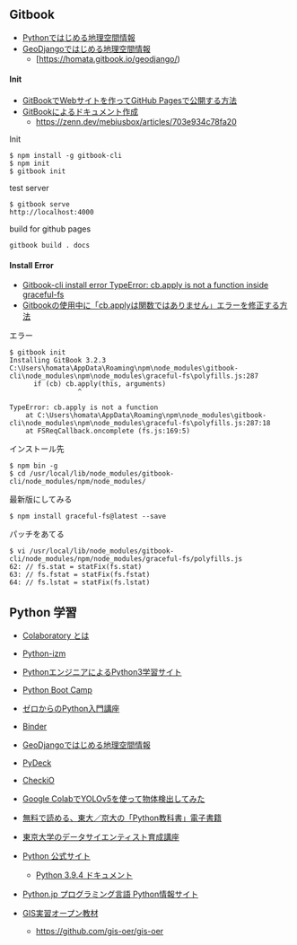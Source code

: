 Gitbook
----
* [Pythonではじめる地理空間情報](https://homata.github.io/geopython-book/)
* [GeoDjangoではじめる地理空間情報](https://github.com/homata/geodjango-book)
    - [https://homata.gitbook.io/geodjango/)

#### Init
* [GitBookでWebサイトを作ってGitHub Pagesで公開する方法](https://r-ngtm.hatenablog.com/entry/2020/06/18/193235)
* [GitBookによるドキュメント作成](https://qiita.com/mebiusbox2/items/938af4b0d0bf7a4d3e33)
    - https://zenn.dev/mebiusbox/articles/703e934c78fa20

Init
```
$ npm install -g gitbook-cli
$ npm init
$ gitbook init
```

test server
```
$ gitbook serve
http://localhost:4000
```

build for github pages
```
gitbook build . docs
```

#### Install Error

* [Gitbook-cli install error TypeError: cb.apply is not a function inside graceful-fs](https://stackoverflow.com/questions/64211386/gitbook-cli-install-error-typeerror-cb-apply-is-not-a-function-inside-graceful)
* [Gitbookの使用中に「cb.applyは関数ではありません」エラーを修正する方法](https://tech-wiki.online/jp/cb-apply-not-a-function.html)

エラー
```
$ gitbook init
Installing GitBook 3.2.3
C:\Users\homata\AppData\Roaming\npm\node_modules\gitbook-cli\node_modules\npm\node_modules\graceful-fs\polyfills.js:287
      if (cb) cb.apply(this, arguments)
                 ^

TypeError: cb.apply is not a function
    at C:\Users\homata\AppData\Roaming\npm\node_modules\gitbook-cli\node_modules\npm\node_modules\graceful-fs\polyfills.js:287:18
    at FSReqCallback.oncomplete (fs.js:169:5)
```
インストール先
```
$ npm bin -g
$ cd /usr/local/lib/node_modules/gitbook-cli/node_modules/npm/node_modules/
```
最新版にしてみる
```
$ npm install graceful-fs@latest --save
```
パッチをあてる
```
$ vi /usr/local/lib/node_modules/gitbook-cli/node_modules/npm/node_modules/graceful-fs/polyfills.js
62: // fs.stat = statFix(fs.stat)
63: // fs.fstat = statFix(fs.fstat)
64: // fs.lstat = statFix(fs.lstat)
```


Python 学習
----
* [Colaboratory とは](https://colab.research.google.com/notebooks/intro.ipynb)

* [Python-izm](https://www.python-izm.com/)
* [PythonエンジニアによるPython3学習サイト](https://www.python.ambitious-engineer.com/)
* [Python Boot Camp](https://www.pycon.jp/support/bootcamp.html)
* [ゼロからのPython入門講座](https://www.python.jp/train/index.html)

* [Binder](https://mybinder.org/)
* [GeoDjangoではじめる地理空間情報](https://homata.gitbook.io/geodjango/)
* [PyDeck](https://pydeck.gl/)
* [CheckiO](https://checkio.org/)
* [Google ColabでYOLOv5を使って物体検出してみた](https://qiita.com/shoku-pan/items/31bf3c975b73db153121)

* [無料で読める、東大／京大の「Python教科書」電子書籍](https://www.atmarkit.co.jp/ait/articles/2105/26/news025.html)
* [東京大学のデータサイエンティスト育成講座](https://www.amazon.co.jp/dp/B07PD237GQ/)


* [Python 公式サイト](https://www.python.org/)
    * [Python 3.9.4 ドキュメント](https://docs.python.org/ja/3/)
* [Python.jp プログラミング言語 Python情報サイト](https://www.python.jp/index.html)


* [GIS実習オープン教材](https://gis-oer.github.io/gitbook/book/)
    - https://github.com/gis-oer/gis-oer

